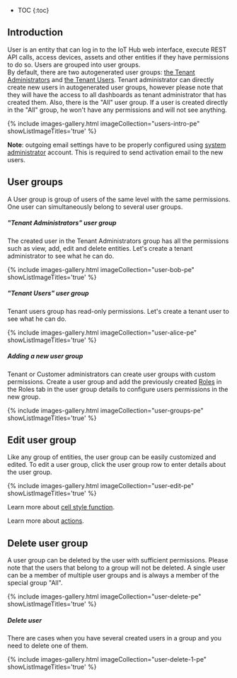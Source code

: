 * TOC
{:toc}

## Introduction

User is an entity that can log in to the IoT Hub web interface, execute REST API calls, access devices, assets and other entities if they have permissions to do so.
Users are grouped into user groups.  
By default, there are two autogenerated user groups:
[the Tenant Administrators](/docs/{{docsPrefix}}user-guide/ui/users/#tenant-administrator-user-group) and [the Tenant Users](/docs/{{docsPrefix}}user-guide/ui/users/#tenant-user-user-group).
Tenant administrator can directly create new users in autogenerated user groups, however please note that they will have the access to all dashboards as tenant administrator that has created them.
Also, there is the "All" user group. If a user is created directly in the "All" group, he won't have any permissions and will not see anything.

{% include images-gallery.html imageCollection="users-intro-pe" showListImageTitles='true' %}

**Note**: outgoing email settings have to be properly configured using [system administrator](/docs/{{docsPrefix}}user-guide/ui/tenants/) account. This is required to send activation email to the new users.

## User groups

A User group is group of users of the same level with the same permissions. One user can simultaneously belong to several user groups.

##### "Tenant Administrators" user group

The created user in the Tenant Administrators group has all the  permissions such as view, add, edit and delete entities.
Let's create a tenant administrator to see what he can do.

{% include images-gallery.html imageCollection="user-bob-pe" showListImageTitles='true' %}

##### "Tenant Users" user group

Tenant users group has read-only permissions. Let's create a tenant user to see what he can do.

{% include images-gallery.html imageCollection="user-alice-pe" showListImageTitles='true' %}

##### Adding a new user group

Tenant or Customer administrators can create user groups with custom permissions.
Create a user group and add the previously created [Roles](/docs/{{docsPrefix}}user-guide/rbac/#roles) in the Roles tab in the user group details to configure users permissions in the new group.

{% include images-gallery.html imageCollection="user-groups-pe" showListImageTitles='true' %}

## Edit user group

Like any group of entities, the user group can be easily customized and edited.
To edit a user group, click the user group row to enter details about the user group.

{% include images-gallery.html imageCollection="user-edit-pe" showListImageTitles='true' %}

Learn more about [cell style function](/docs/{{docsPrefix}}user-guide/ui/advanced-data-key-configuration/#12-cell-style-function).

Learn more about [actions](/docs/{{docsPrefix}}user-guide/ui/widget-actions/).

## Delete user group

A user group can be deleted by the user with sufficient permissions.
Please note that the users that belong to a group will not be deleted. A single user can be a member of multiple user groups and is always a member of the special group "All".

{% include images-gallery.html imageCollection="user-delete-pe" showListImageTitles='true' %}

##### Delete user

There are cases when you have several created users in a group and you need to delete one of them.

{% include images-gallery.html imageCollection="user-delete-1-pe" showListImageTitles='true' %}
